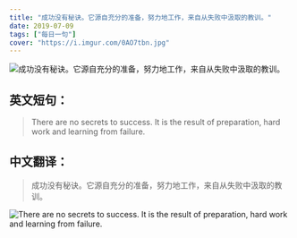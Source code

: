 ```yaml
---
title: "成功没有秘诀。它源自充分的准备，努力地工作，来自从失败中汲取的教训。"
date: 2019-07-09
tags: ["每日一句"]
cover: "https://i.imgur.com/0AO7tbn.jpg"
---
```


![成功没有秘诀。它源自充分的准备，努力地工作，来自从失败中汲取的教训。](https://i.imgur.com/XwMkoWH.jpg)

## 英文短句：
> There are no secrets to success. It is the result of preparation, hard work and learning from failure. 

<!--more-->

## 中文翻译：
> 成功没有秘诀。它源自充分的准备，努力地工作，来自从失败中汲取的教训。

![There are no secrets to success. It is the result of preparation, hard work and learning from failure. ](https://i.imgur.com/GtiiyFU.jpg)

